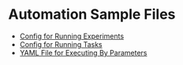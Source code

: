 # Automation Sample Files

- [Config for Running Experiments](./exp_config.toml)
- [Config for Running Tasks](./task_config.toml)
- [YAML File for Executing By Parameters](./params.yaml)
